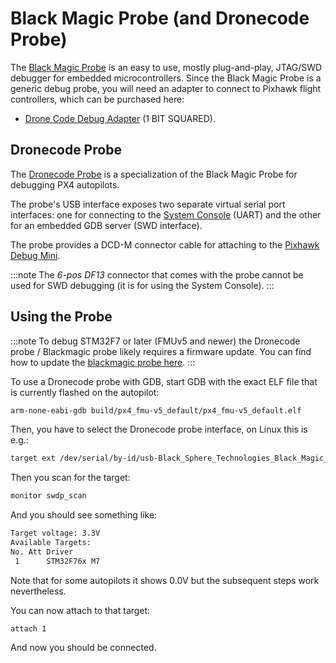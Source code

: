 # Black Magic Probe (and Dronecode Probe)


The [Black Magic Probe](https://black-magic.org) is an easy to use, mostly plug-and-play, JTAG/SWD debugger for embedded microcontrollers.
Since the Black Magic Probe is a generic debug probe, you will need an adapter to connect to Pixhawk flight controllers, which can be purchased here:

- [Drone Code Debug Adapter](https://1bitsquared.com/products/drone-code-debug-adapter) (1 BIT SQUARED).


## Dronecode Probe

The [Dronecode Probe](https://kb.zubax.com/display/MAINKB/Dronecode+Probe+documentation) is a specialization of the Black Magic Probe for debugging PX4 autopilots.

The probe's USB interface exposes two separate virtual serial port interfaces: one for connecting to the [System Console](system_console) (UART) and the other for an embedded GDB server (SWD interface).

The probe provides a DCD-M connector cable for attaching to the [Pixhawk Debug Mini](swd_debug#pixhawk-debug-mini).

:::note
The *6-pos DF13* connector that comes with the probe cannot be used for SWD debugging (it is for using the System Console).
:::


## Using the Probe

:::note
To debug STM32F7 or later (FMUv5 and newer) the Dronecode probe / Blackmagic probe likely requires a firmware update.
You can find how to update the [blackmagic probe here](https://github.com/blacksphere/blackmagic/wiki/Upgrading-Firmware).
:::

To use a Dronecode probe with GDB, start GDB with the exact ELF file that is currently flashed on the autopilot:

```bash
arm-none-eabi-gdb build/px4_fmu-v5_default/px4_fmu-v5_default.elf
```

Then, you have to select the Dronecode probe interface, on Linux this is e.g.:

```bash
target ext /dev/serial/by-id/usb-Black_Sphere_Technologies_Black_Magic_Probe_f9414d5_7DB85DAC-if00
```

Then you scan for the target:

```bash
monitor swdp_scan
```

And you should see something like:

```bash
Target voltage: 3.3V
Available Targets:
No. Att Driver
 1      STM32F76x M7
```

Note that for some autopilots it shows 0.0V but the subsequent steps work nevertheless.

You can now attach to that target:

```
attach 1
```

And now you should be connected.

